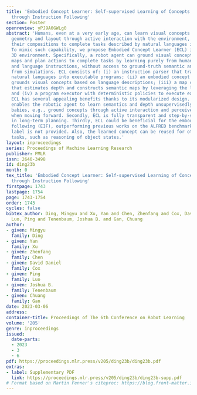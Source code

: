 ```yaml
---
title: 'Embodied Concept Learner: Self-supervised Learning of Concepts and Mapping
  through Instruction Following'
section: Poster
openreview: yPJ9A0GWLg0
abstract: 'Humans, even at a very early age, can learn visual concepts and understand
  geometry and layout through active interaction with the environment, and generalize
  their compositions to complete tasks described by natural languages in novel scenes.
  To mimic such capability, we propose Embodied Concept Learner (ECL) in an interactive
  3D environment. Specifically, a robot agent can ground visual concepts, build semantic
  maps and plan actions to complete tasks by learning purely from human demonstrations
  and language instructions, without access to ground-truth semantic and depth supervision
  from simulations. ECL consists of: (i) an instruction parser that translates the
  natural languages into executable programs; (ii) an embodied concept learner that
  grounds visual concepts based on language descriptions; (iii) a map constructor
  that estimates depth and constructs semantic maps by leveraging the learned concepts;
  and (iv) a program executor with deterministic policies to execute each program.
  ECL has several appealing benefits thanks to its modularized design. Firstly, it
  enables the robotic agent to learn semantics and depth unsupervisedly acting like
  babies, e.g., ground concepts through active interaction and perceive depth by disparities
  when moving forward. Secondly, ECL is fully transparent and step-by-step interpretable
  in long-term planning. Thirdly, ECL could be beneficial for the embodied instruction
  following (EIF), outperforming previous works on the ALFRED benchmark when the semantic
  label is not provided. Also, the learned concept can be reused for other downstream
  tasks, such as reasoning of object states.'
layout: inproceedings
series: Proceedings of Machine Learning Research
publisher: PMLR
issn: 2640-3498
id: ding23b
month: 0
tex_title: 'Embodied Concept Learner: Self-supervised Learning of Concepts and Mapping
  through Instruction Following'
firstpage: 1743
lastpage: 1754
page: 1743-1754
order: 1743
cycles: false
bibtex_author: Ding, Mingyu and Xu, Yan and Chen, Zhenfang and Cox, David Daniel and
  Luo, Ping and Tenenbaum, Joshua B. and Gan, Chuang
author:
- given: Mingyu
  family: Ding
- given: Yan
  family: Xu
- given: Zhenfang
  family: Chen
- given: David Daniel
  family: Cox
- given: Ping
  family: Luo
- given: Joshua B.
  family: Tenenbaum
- given: Chuang
  family: Gan
date: 2023-03-06
address:
container-title: Proceedings of The 6th Conference on Robot Learning
volume: '205'
genre: inproceedings
issued:
  date-parts:
  - 2023
  - 3
  - 6
pdf: https://proceedings.mlr.press/v205/ding23b/ding23b.pdf
extras:
- label: Supplementary PDF
  link: https://proceedings.mlr.press/v205/ding23b/ding23b-supp.pdf
# Format based on Martin Fenner's citeproc: https://blog.front-matter.io/posts/citeproc-yaml-for-bibliographies/
---
```

